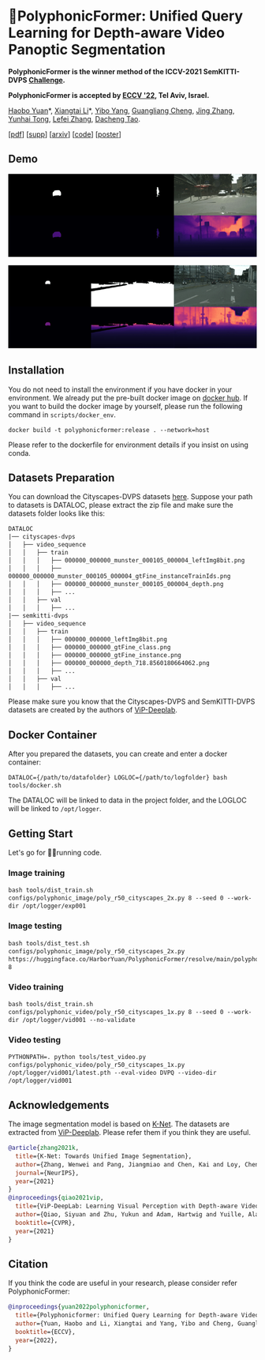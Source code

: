 # 🎵PolyphonicFormer: Unified Query Learning for Depth-aware Video Panoptic Segmentation

**PolyphonicFormer is the winner method of the ICCV-2021 SemKITTI-DVPS [Challenge](https://motchallenge.net/workshops/bmtt2021/).** 

**PolyphonicFormer is accepted by [ECCV '22](https://eccv2022.ecva.net/), Tel Aviv, Israel.**


[Haobo Yuan](https://yuanhaobo.me)\*,
[Xiangtai Li](https://lxtgh.github.io)\*,
[Yibo Yang](https://iboing.github.io),
[Guangliang Cheng](https://scholar.google.com/citations?user=FToOC-wAAAAJ),
[Jing Zhang](https://scholar.google.com/citations?user=9jH5v74AAAAJ), 
[Yunhai Tong](https://eecs.pku.edu.cn/info/1475/9689.htm),
[Lefei Zhang](https://sites.google.com/site/lzhangpage/),
[Dacheng Tao](https://www.sydney.edu.au/engineering/about/our-people/academic-staff/dacheng-tao.html).

[[pdf](https://www.ecva.net/papers/eccv_2022/papers_ECCV/papers/136870574.pdf)] [[supp](https://www.ecva.net/papers/eccv_2022/papers_ECCV/papers/136870574-supp.pdf)] [[arxiv](https://arxiv.org/abs/2112.02582)] [[code](https://github.com/HarborYuan/PolyphonicFormer)] [[poster](https://huggingface.co/HarborYuan/PolyphonicFormer/resolve/main/4533.pdf)]

## Demo
![Demo1](demo/video_demo_1.gif)

![Demo2](demo/video_demo_2.gif)

## Installation
You do not need to install the environment if you have docker in your environment. We already put the pre-built docker image on [docker hub](https://hub.docker.com/r/harbory/polyphonicformer). If you want to build the docker image by yourself, please run the following command in `scripts/docker_env`.
```commandline
docker build -t polyphonicformer:release . --network=host
```
Please refer to the dockerfile for environment details if you insist on using conda.

## Datasets Preparation
You can download the Cityscapes-DVPS datasets [here](https://huggingface.co/HarborYuan/PolyphonicFormer/resolve/main/cityscapes-dvps.zip).
Suppose your path to datasets is DATALOC, please extract the zip file and make sure the datasets folder looks like this:
```
DATALOC
|── cityscapes-dvps
│   ├── video_sequence
│   │   ├── train
│   │   │   ├── 000000_000000_munster_000105_000004_leftImg8bit.png
│   │   │   ├── 000000_000000_munster_000105_000004_gtFine_instanceTrainIds.png
│   │   │   ├── 000000_000000_munster_000105_000004_depth.png
│   │   │   ├── ...
│   │   ├── val
│   │   │   ├── ...
|── semkitti-dvps
│   ├── video_sequence
│   │   ├── train
│   │   │   ├── 000000_000000_leftImg8bit.png
│   │   │   ├── 000000_000000_gtFine_class.png
│   │   │   ├── 000000_000000_gtFine_instance.png
│   │   │   ├── 000000_000000_depth_718.8560180664062.png
│   │   │   ├── ...
│   │   ├── val
│   │   │   ├── ...
```
Please make sure you know that the Cityscapes-DVPS and SemKITTI-DVPS datasets are created by the authors of [ViP-Deeplab](https://github.com/joe-siyuan-qiao/ViP-DeepLab).

## Docker Container
After you prepared the datasets, you can create and enter a docker container:
```commandline
DATALOC={/path/to/datafolder} LOGLOC={/path/to/logfolder} bash tools/docker.sh
```
The DATALOC will be linked to data in the project folder, and the LOGLOC will be linked to `/opt/logger`.

## Getting Start
Let's go for 🏃‍♀️running code.
### Image training
```commandline
bash tools/dist_train.sh configs/polyphonic_image/poly_r50_cityscapes_2x.py 8 --seed 0 --work-dir /opt/logger/exp001
```
### Image testing
```commandline
bash tools/dist_test.sh configs/polyphonic_image/poly_r50_cityscapes_2x.py https://huggingface.co/HarborYuan/PolyphonicFormer/resolve/main/polyphonic_r50_image.pth 8
```

### Video training
```commandline
bash tools/dist_train.sh configs/polyphonic_video/poly_r50_cityscapes_1x.py 8 --seed 0 --work-dir /opt/logger/vid001 --no-validate
```

### Video testing
```commandline
PYTHONPATH=. python tools/test_video.py configs/polyphonic_video/poly_r50_cityscapes_1x.py /opt/logger/vid001/latest.pth --eval-video DVPQ --video-dir /opt/logger/vid001
```

## Acknowledgements
The image segmentation model is based on [K-Net](https://github.com/ZwwWayne/K-Net). The datasets are extracted from [ViP-Deeplab](https://github.com/joe-siyuan-qiao/ViP-DeepLab).
Please refer them if you think they are useful.
```bibtex
@article{zhang2021k,
  title={K-Net: Towards Unified Image Segmentation},
  author={Zhang, Wenwei and Pang, Jiangmiao and Chen, Kai and Loy, Chen Change},
  journal={NeurIPS},
  year={2021}
}
@inproceedings{qiao2021vip,
  title={ViP-DeepLab: Learning Visual Perception with Depth-aware Video Panoptic Segmentation},
  author={Qiao, Siyuan and Zhu, Yukun and Adam, Hartwig and Yuille, Alan and Chen, Liang-Chieh},
  booktitle={CVPR},
  year={2021}
}
```

## Citation
If you think the code are useful in your research, please consider refer PolyphonicFormer:
```bibtex
@inproceedings{yuan2022polyphonicformer,
  title={Polyphonicformer: Unified Query Learning for Depth-aware Video Panoptic Segmentation},
  author={Yuan, Haobo and Li, Xiangtai and Yang, Yibo and Cheng, Guangliang and Zhang, Jing and Tong, Yunhai and Zhang, Lefei and Tao, Dacheng},
  booktitle={ECCV},
  year={2022},
}
```

